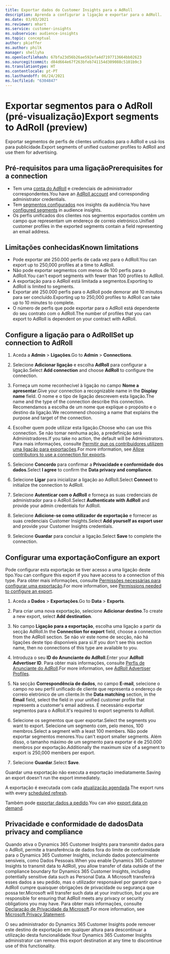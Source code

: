 ```yaml
---
title: Exportar dados do Customer Insights para o AdRoll
description: Aprenda a configurar a ligação e exportar para o AdRoll.
ms.date: 03/03/2021
ms.reviewer: mhart
ms.service: customer-insights
ms.subservice: audience-insights
ms.topic: conceptual
author: pkieffer
ms.author: philk
manager: shellyha
ms.openlocfilehash: 67bfa23d56b26ae592efa4d7197713664bb02623
ms.sourcegitcommit: d84d664e67f263bfeb741154d309088c5101b9c3
ms.translationtype: HT
ms.contentlocale: pt-PT
ms.lasthandoff: 06/24/2021
ms.locfileid: "6304847"
---
```

# <a name="export-segments-to-adroll-preview"></a><span data-ttu-id="19e7b-103">Exportar segmentos para o AdRoll (pré-visualização)</span><span class="sxs-lookup"><span data-stu-id="19e7b-103">Export segments to AdRoll (preview)</span></span>

<span data-ttu-id="19e7b-104">Exportar segmentos de perfis de clientes unificados para o AdRoll e usá-los para publicidade.</span><span class="sxs-lookup"><span data-stu-id="19e7b-104">Export segments of unified customer profiles to AdRoll and use them for advertising.</span></span> 

## <a name="prerequisites-for-a-connection"></a><span data-ttu-id="19e7b-105">Pré-requisitos para uma ligação</span><span class="sxs-lookup"><span data-stu-id="19e7b-105">Prerequisites for a connection</span></span>

-   <span data-ttu-id="19e7b-106">Tem uma [conta do AdRoll](https://www.adroll.com/) e credenciais de administrador correspondentes.</span><span class="sxs-lookup"><span data-stu-id="19e7b-106">You have an [AdRoll account](https://www.adroll.com/) and corresponding administrator credentials.</span></span>
-   <span data-ttu-id="19e7b-107">Tem [segmentos configurados](segments.md) nos insights da audiência.</span><span class="sxs-lookup"><span data-stu-id="19e7b-107">You have [configured segments](segments.md) in audience insights.</span></span>
-   <span data-ttu-id="19e7b-108">Os perfis unificados dos clientes nos segmentos exportados contêm um campo que representam um endereço de correio eletrónico.</span><span class="sxs-lookup"><span data-stu-id="19e7b-108">Unified customer profiles in the exported segments contain a field representing an email address.</span></span>

## <a name="known-limitations"></a><span data-ttu-id="19e7b-109">Limitações conhecidas</span><span class="sxs-lookup"><span data-stu-id="19e7b-109">Known limitations</span></span>

- <span data-ttu-id="19e7b-110">Pode exportar até 250.000 perfis de cada vez para o AdRoll.</span><span class="sxs-lookup"><span data-stu-id="19e7b-110">You can export up to 250,000 profiles at a time to AdRoll.</span></span>
- <span data-ttu-id="19e7b-111">Não pode exportar segmentos com menos de 100 perfis para o AdRoll.</span><span class="sxs-lookup"><span data-stu-id="19e7b-111">You can't export segments with fewer than 100 profiles to AdRoll.</span></span> 
- <span data-ttu-id="19e7b-112">A exportação para o AdRoll está limitada a segmentos.</span><span class="sxs-lookup"><span data-stu-id="19e7b-112">Exporting to AdRoll is limited to segments.</span></span>
- <span data-ttu-id="19e7b-113">Exportar até 250.000 perfis para o AdRoll pode demorar até 10 minutos para ser concluído.</span><span class="sxs-lookup"><span data-stu-id="19e7b-113">Exporting up to 250,000 profiles to AdRoll can take up to 10 minutes to complete.</span></span> 
- <span data-ttu-id="19e7b-114">O número de perfis que pode exportar para o AdRoll está dependente do seu contrato com o AdRoll.</span><span class="sxs-lookup"><span data-stu-id="19e7b-114">The number of profiles that you can export to AdRoll is dependent on your contract with AdRoll.</span></span>

## <a name="set-up-connection-to-adroll"></a><span data-ttu-id="19e7b-115">Configure a ligação para o AdRoll</span><span class="sxs-lookup"><span data-stu-id="19e7b-115">Set up connection to AdRoll</span></span>

1. <span data-ttu-id="19e7b-116">Aceda a **Admin** > **Ligações**.</span><span class="sxs-lookup"><span data-stu-id="19e7b-116">Go to **Admin** > **Connections**.</span></span>

1. <span data-ttu-id="19e7b-117">Selecione **Adicionar ligação** e escolha **AdRoll** para configurar a ligação.</span><span class="sxs-lookup"><span data-stu-id="19e7b-117">Select **Add connection** and choose **AdRoll** to configure the connection.</span></span>

1. <span data-ttu-id="19e7b-118">Forneça um nome reconhecível à ligação no campo **Nome a apresentar**.</span><span class="sxs-lookup"><span data-stu-id="19e7b-118">Give your connection a recognizable name in the **Display name** field.</span></span> <span data-ttu-id="19e7b-119">O nome e o tipo de ligação descrevem esta ligação.</span><span class="sxs-lookup"><span data-stu-id="19e7b-119">The name and the type of the connection describe this connection.</span></span> <span data-ttu-id="19e7b-120">Recomendamos a escolha de um nome que explique o propósito e o destino da ligação.</span><span class="sxs-lookup"><span data-stu-id="19e7b-120">We recommend choosing a name that explains the purpose and target of the connection.</span></span>

1. <span data-ttu-id="19e7b-121">Escolher quem pode utilizar esta ligação.</span><span class="sxs-lookup"><span data-stu-id="19e7b-121">Choose who can use this connection.</span></span> <span data-ttu-id="19e7b-122">Se não tomar nenhuma ação, a predefinição será Administradores.</span><span class="sxs-lookup"><span data-stu-id="19e7b-122">If you take no action, the default will be Administrators.</span></span> <span data-ttu-id="19e7b-123">Para mais informações, consulte [Permitir que os contribuidores utilizem uma ligação para exportações](connections.md#allow-contributors-to-use-a-connection-for-exports).</span><span class="sxs-lookup"><span data-stu-id="19e7b-123">For more information, see [Allow contributors to use a connection for exports](connections.md#allow-contributors-to-use-a-connection-for-exports).</span></span>

1. <span data-ttu-id="19e7b-124">Selecione **Concordo** para confirmar a **Privacidade e conformidade dos dados**.</span><span class="sxs-lookup"><span data-stu-id="19e7b-124">Select **I agree** to confirm the **Data privacy and compliance**.</span></span>

1. <span data-ttu-id="19e7b-125">Selecione **Ligar** para inicializar a ligação ao AdRoll.</span><span class="sxs-lookup"><span data-stu-id="19e7b-125">Select **Connect** to initialize the connection to AdRoll.</span></span>

1. <span data-ttu-id="19e7b-126">Selecione **Autenticar com o AdRoll** e forneça as suas credenciais de administrador para o AdRoll.</span><span class="sxs-lookup"><span data-stu-id="19e7b-126">Select **Authenticate with AdRoll** and provide your admin credentials for AdRoll.</span></span> 

1. <span data-ttu-id="19e7b-127">Selecione **Adicione-se como utilizador de exportação** e fornecer as suas credenciais Customer Insights.</span><span class="sxs-lookup"><span data-stu-id="19e7b-127">Select **Add yourself as export user** and provide your Customer Insights credentials.</span></span>

1. <span data-ttu-id="19e7b-128">Selecione **Guardar** para concluir a ligação.</span><span class="sxs-lookup"><span data-stu-id="19e7b-128">Select **Save** to complete the connection.</span></span>

## <a name="configure-an-export"></a><span data-ttu-id="19e7b-129">Configurar uma exportação</span><span class="sxs-lookup"><span data-stu-id="19e7b-129">Configure an export</span></span>

<span data-ttu-id="19e7b-130">Pode configurar esta exportação se tiver acesso a uma ligação deste tipo.</span><span class="sxs-lookup"><span data-stu-id="19e7b-130">You can configure this export if you have access to a connection of this type.</span></span> <span data-ttu-id="19e7b-131">Para obter mais informações, consulte [Permissões necessárias para configurar uma exportação](export-destinations.md#set-up-a-new-export).</span><span class="sxs-lookup"><span data-stu-id="19e7b-131">For more information, see [Permissions needed to configure an export](export-destinations.md#set-up-a-new-export).</span></span>

1. <span data-ttu-id="19e7b-132">Aceda a **Dados** > **Exportações**.</span><span class="sxs-lookup"><span data-stu-id="19e7b-132">Go to **Data** > **Exports**.</span></span>

1. <span data-ttu-id="19e7b-133">Para criar uma nova exportação, selecione **Adicionar destino**.</span><span class="sxs-lookup"><span data-stu-id="19e7b-133">To create a new export, select **Add destination**.</span></span>

1. <span data-ttu-id="19e7b-134">No campo **Ligação para a exportação**, escolha uma ligação a partir da secção AdRoll.</span><span class="sxs-lookup"><span data-stu-id="19e7b-134">In the **Connection for export** field, choose a connection from the AdRoll section.</span></span> <span data-ttu-id="19e7b-135">Se não vir este nome de secção, não há ligações deste tipo disponíveis para si.</span><span class="sxs-lookup"><span data-stu-id="19e7b-135">If you don't see this section name, then no connections of this type are available to you.</span></span>

1. <span data-ttu-id="19e7b-136">Introduza o seu **ID do Anunciante do AdRoll**.</span><span class="sxs-lookup"><span data-stu-id="19e7b-136">Enter your **AdRoll Advertiser ID**.</span></span> <span data-ttu-id="19e7b-137">Para obter mais informações, consulte [Perfis de Anunciante do AdRoll](https://help.adroll.com/hc/articles/212011838-Advertiser-Profiles).</span><span class="sxs-lookup"><span data-stu-id="19e7b-137">For more information, see [AdRoll Advertiser Profiles](https://help.adroll.com/hc/articles/212011838-Advertiser-Profiles).</span></span>

3. <span data-ttu-id="19e7b-138">Na secção **Correspondência de dados**, no campo **E-mail**, selecione o campo no seu perfil unificado de cliente que representa o endereço de correio eletrónico de um cliente.</span><span class="sxs-lookup"><span data-stu-id="19e7b-138">In the **Data matching** section, in the **Email** field, select the field in your unified customer profile that represents a customer's email address.</span></span> <span data-ttu-id="19e7b-139">É necessário exportar segmentos para o AdRoll.</span><span class="sxs-lookup"><span data-stu-id="19e7b-139">It's required to export segments to AdRoll.</span></span>

1. <span data-ttu-id="19e7b-140">Selecione os segmentos que quer exportar.</span><span class="sxs-lookup"><span data-stu-id="19e7b-140">Select the segments you want to export.</span></span> <span data-ttu-id="19e7b-141">Selecione um segmento com, pelo menos, 100 membros.</span><span class="sxs-lookup"><span data-stu-id="19e7b-141">Select a segment with a least 100 members.</span></span> <span data-ttu-id="19e7b-142">Não pode exportar segmentos menores.</span><span class="sxs-lookup"><span data-stu-id="19e7b-142">You can't export smaller segments.</span></span> <span data-ttu-id="19e7b-143">Além disso, o tamanho máximo de um segmento para exportar é de 250.000 membros por exportação.</span><span class="sxs-lookup"><span data-stu-id="19e7b-143">Additionally the maximum size of a segment to export is 250,000 members per export.</span></span> 

1. <span data-ttu-id="19e7b-144">Selecione **Guardar**.</span><span class="sxs-lookup"><span data-stu-id="19e7b-144">Select **Save**.</span></span>

<span data-ttu-id="19e7b-145">Guardar uma exportação não executa a exportação imediatamente.</span><span class="sxs-lookup"><span data-stu-id="19e7b-145">Saving an export doesn't run the export immediately.</span></span>

<span data-ttu-id="19e7b-146">A exportação é executada com cada [atualização agendada](system.md#schedule-tab).</span><span class="sxs-lookup"><span data-stu-id="19e7b-146">The export runs with every [scheduled refresh](system.md#schedule-tab).</span></span> 

<span data-ttu-id="19e7b-147">Também pode [exportar dados a pedido](export-destinations.md#run-exports-on-demand).</span><span class="sxs-lookup"><span data-stu-id="19e7b-147">You can also [export data on demand](export-destinations.md#run-exports-on-demand).</span></span> 


## <a name="data-privacy-and-compliance"></a><span data-ttu-id="19e7b-148">Privacidade e conformidade de dados</span><span class="sxs-lookup"><span data-stu-id="19e7b-148">Data privacy and compliance</span></span>

<span data-ttu-id="19e7b-149">Quando ativa o Dynamics 365 Customer Insights para transmitir dados para o AdRoll, permite a transferência de dados fora do limite de conformidade para o Dynamics 365 Customer Insights, incluindo dados potencialmente sensíveis, como Dados Pessoais.</span><span class="sxs-lookup"><span data-stu-id="19e7b-149">When you enable Dynamics 365 Customer Insights to transmit data to AdRoll, you allow transfer of data outside of the compliance boundary for Dynamics 365 Customer Insights, including potentially sensitive data such as Personal Data.</span></span> <span data-ttu-id="19e7b-150">A Microsoft transferirá esses dados a seu pedido, mas o utilizador responsável por garantir que o AdRoll cumpre quaisquer obrigações de privacidade ou segurança que possa ter.</span><span class="sxs-lookup"><span data-stu-id="19e7b-150">Microsoft will transfer such data at your instruction, but you are responsible for ensuring that AdRoll meets any privacy or security obligations you may have.</span></span> <span data-ttu-id="19e7b-151">Para obter mais informações, consulte [Declaração de Privacidade da Microsoft](https://go.microsoft.com/fwlink/?linkid=396732).</span><span class="sxs-lookup"><span data-stu-id="19e7b-151">For more information, see [Microsoft Privacy Statement](https://go.microsoft.com/fwlink/?linkid=396732).</span></span>

<span data-ttu-id="19e7b-152">O seu administrador do Dynamics 365 Customer Insights pode remover este destino de exportação em qualquer altura para descontinuar a utilização desta funcionalidade.</span><span class="sxs-lookup"><span data-stu-id="19e7b-152">Your Dynamics 365 Customer Insights administrator can remove this export destination at any time to discontinue use of this functionality.</span></span>
